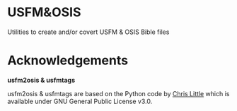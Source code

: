 # USFM&OSIS
 Utilities to create and/or covert USFM & OSIS Bible files
 
# Acknowledgements
 **usfm2osis & usfmtags**
 
 usfm2osis & usfmtags are based on the Python code by [Chris Little](https://github.com/chrislit/usfm2osis)
 which is available under GNU General Public License v3.0.
 
 
